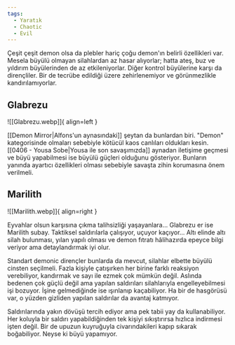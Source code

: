 ```yaml
---
tags:
  - Yaratık
  - Chaotic
  - Evil
---  
```

  
Çeşit çeşit demon olsa da plebler hariç çoğu demon'ın belirli özellikleri var. Mesela büyülü olmayan silahlardan az hasar alıyorlar; hatta ateş, buz ve yıldırım büyülerinden de az etkileniyorlar. Diğer kontrol büyülerine karşı da dirençliler. Bir de tecrübe edildiği üzere zehirlenemiyor ve görünmezlikle kandırılamıyorlar.  
## Glabrezu  
![[Glabrezu.webp]]{ align=left }  
  
[[Demon Mirror|Alfons'un aynasındaki]] şeytan da bunlardan biri. "Demon" kategorisinde olmaları sebebiyle kötücül kaos canlıları oldukları kesin. [[0406 - Yousa Sobe|Yousa ile son savaşımızda]] aynadan iletişime geçmesi ve büyü yapabilmesi ise büyülü güçleri olduğunu gösteriyor. Bunların yanında ayartıcı özellikleri olması sebebiyle savaşta zihin korumasına önem verilmeli.  
## Marilith  
![[Marilith.webp]]{ align=right }  
  
Eyvahlar olsun karşısına çıkma talihsizliği yaşayanlara... Glabrezu er ise Marilith subay. Taktiksel saldırılarla çalışıyor, uçuyor kaçıyor... Altı elinde altı silah bulunması, yılan yapılı olması ve demon fıtratı hâlihazırda epeyce bilgi veriyor ama detaylandırmak iyi olur.  
  
Standart demonic dirençler bunlarda da mevcut, silahlar elbette büyülü cinsten seçilmeli. Fazla kişiyle çatışırken her birine farklı reaksiyon verebiliyor, kandırmak ve sayı ile ezmek çok mümkün değil. Aslında bedenen çok güçlü değil ama yapılan saldırıları silahlarıyla engelleyebilmesi işi bozuyor. İşine gelmediğinde ise ışınlanıp kaçabiliyor. Ha bir de hasgörüsü var, o yüzden gizliden yapılan saldırılar da avantaj katmıyor.  
  
Saldırılarında yakın dövüşü tercih ediyor ama pek tabii yay da kullanabiliyor. Her koluyla bir saldırı yapabildiğinden tek kişiyi sıkıştırırsa hızlıca indirmesi işten değil. Bir de upuzun kuyruğuyla civarındakileri kapıp sıkarak boğabiliyor. Neyse ki büyü yapamıyor.